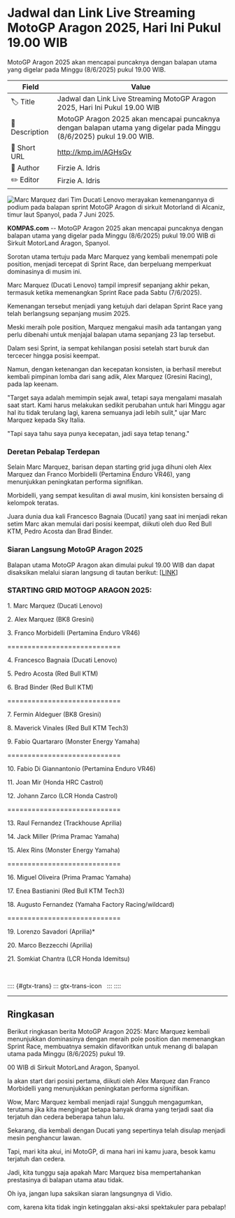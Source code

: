 # Jadwal dan Link Live Streaming MotoGP Aragon 2025, Hari Ini Pukul 19.00 WIB

MotoGP Aragon 2025 akan mencapai puncaknya dengan balapan utama yang digelar pada Minggu (8/6/2025) pukul 19.00 WIB.

| Field         | Value                                                       |
|---------------|-------------------------------------------------------------|
| 🏷️ Title       | Jadwal dan Link Live Streaming MotoGP Aragon 2025, Hari Ini Pukul 19.00 WIB |
| 📝 Description | MotoGP Aragon 2025 akan mencapai puncaknya dengan balapan utama yang digelar pada Minggu (8/6/2025) pukul 19.00 WIB. |
| 🔗 Short URL   | http://kmp.im/AGHsGv |
| 👤 Author      | Firzie A. Idris |
| ✏️ Editor      | Firzie A. Idris |

![Marc Marquez dari Tim Ducati Lenovo merayakan kemenangannya di podium pada balapan sprint MotoGP Aragon di sirkuit Motorland di Alcaniz, timur laut Spanyol, pada 7 Juni 2025.](https://asset.kompas.com/crops/WxB1U5LjnDyMc0mp394XoFoWnso=/0x0:819x546/750x500/data/photo/2025/06/08/6845580b6cebe.jpg)

**KOMPAS.com** -- MotoGP Aragon 2025 akan mencapai puncaknya dengan balapan utama yang digelar pada Minggu (8/6/2025) pukul 19.00 WIB di Sirkuit MotorLand Aragon, Spanyol.

Sorotan utama tertuju pada Marc Marquez yang kembali menempati pole position, menjadi tercepat di Sprint Race, dan berpeluang memperkuat dominasinya di musim ini.

Marc Marquez (Ducati Lenovo) tampil impresif sepanjang akhir pekan, termasuk ketika memenangkan Sprint Race pada Sabtu (7/6/2025).

Kemenangan tersebut menjadi yang ketujuh dari delapan Sprint Race yang telah berlangsung sepanjang musim 2025.

Meski meraih pole position, Marquez mengakui masih ada tantangan yang perlu dibenahi untuk menjajal balapan utama sepanjang 23 lap tersebut.

Dalam sesi Sprint, ia sempat kehilangan posisi setelah start buruk dan tercecer hingga posisi keempat.

Namun, dengan ketenangan dan kecepatan konsisten, ia berhasil merebut kembali pimpinan lomba dari sang adik, Alex Marquez (Gresini Racing), pada lap keenam.

"Target saya adalah memimpin sejak awal, tetapi saya mengalami masalah saat start. Kami harus melakukan sedikit perubahan untuk hari Minggu agar hal itu tidak terulang lagi, karena semuanya jadi lebih sulit," ujar Marc Marquez kepada Sky Italia.

"Tapi saya tahu saya punya kecepatan, jadi saya tetap tenang."

### Deretan Pebalap Terdepan

Selain Marc Marquez, barisan depan starting grid juga dihuni oleh Alex Marquez dan Franco Morbidelli (Pertamina Enduro VR46), yang menunjukkan peningkatan performa signifikan.

Morbidelli, yang sempat kesulitan di awal musim, kini konsisten bersaing di kelompok teratas.

Juara dunia dua kali Francesco Bagnaia (Ducati) yang saat ini menjadi rekan setim Marc akan memulai dari posisi keempat, diikuti oleh duo Red Bull KTM, Pedro Acosta dan Brad Binder.

### Siaran Langsung MotoGP Aragon 2025

Balapan utama MotoGP Aragon akan dimulai pukul 19.00 WIB dan dapat disaksikan melalui siaran langsung di tautan berikut: \[[LINK](https://www.vidio.com/live/17140-spotv-2?schedule_id=4340222)\]

### STARTING GRID MOTOGP ARAGON 2025:

1\. Marc Marquez (Ducati Lenovo)

2\. Alex Marquez (BK8 Gresini)

3\. Franco Morbidelli (Pertamina Enduro VR46)

============================

4\. Francesco Bagnaia (Ducati Lenovo)

5\. Pedro Acosta (Red Bull KTM)

6\. Brad Binder (Red Bull KTM)

============================

7\. Fermin Aldeguer (BK8 Gresini)

8\. Maverick Vinales (Red Bull KTM Tech3)

9\. Fabio Quartararo (Monster Energy Yamaha)

============================

10\. Fabio Di Giannantonio (Pertamina Enduro VR46)

11\. Joan Mir (Honda HRC Castrol)

12\. Johann Zarco (LCR Honda Castrol)

============================

13\. Raul Fernandez (Trackhouse Aprilia)

14\. Jack Miller (Prima Pramac Yamaha)

15\. Alex Rins (Monster Energy Yamaha)

============================

16\. Miguel Oliveira (Prima Pramac Yamaha)

17\. Enea Bastianini (Red Bull KTM Tech3)

18\. Augusto Fernandez (Yamaha Factory Racing/wildcard)

============================

19\. Lorenzo Savadori (Aprilia)\*

20\. Marco Bezzecchi (Aprilia)

21\. Somkiat Chantra (LCR Honda Idemitsu)

 

:::: {#gtx-trans}
::: gtx-trans-icon
 
:::
::::

---
## Ringkasan

Berikut ringkasan berita MotoGP Aragon 2025: Marc Marquez kembali menunjukkan dominasinya dengan meraih pole position dan memenangkan Sprint Race, membuatnya semakin difavoritkan untuk menang di balapan utama pada Minggu (8/6/2025) pukul 19.

00 WIB di Sirkuit MotorLand Aragon, Spanyol.

 Ia akan start dari posisi pertama, diikuti oleh Alex Marquez dan Franco Morbidelli yang menunjukkan peningkatan performa signifikan.



Wow, Marc Marquez kembali menjadi raja! Sungguh mengagumkan, terutama jika kita mengingat betapa banyak drama yang terjadi saat dia terjatuh dan cedera beberapa tahun lalu.

 Sekarang, dia kembali dengan Ducati yang sepertinya telah disulap menjadi mesin penghancur lawan.

 Tapi, mari kita akui, ini MotoGP, di mana hari ini kamu juara, besok kamu terjatuh dan cedera.

 Jadi, kita tunggu saja apakah Marc Marquez bisa mempertahankan prestasinya di balapan utama atau tidak.

 Oh iya, jangan lupa saksikan siaran langsungnya di Vidio.

com, karena kita tidak ingin ketinggalan aksi-aksi spektakuler para pebalap!
